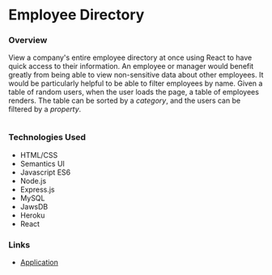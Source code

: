 # Employee Directory

### Overview 
View a company's entire employee directory at once using React to have quick access to their information. An employee or manager would benefit greatly from being able to view non-sensitive data about other employees. It would be particularly helpful to be able to filter employees by name. Given a table of random users, when the user loads the page, a table of employees renders. The table can be sorted by a *category*, and the users can be filtered by a *property*.

![]()

### Technologies Used

* HTML/CSS
* Semantics UI
* Javascript ES6
* Node.js
* Express.js
* MySQL
* JawsDB
* Heroku
* React

### Links
* [Application]()

